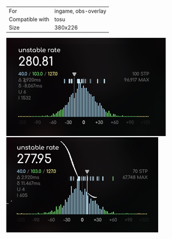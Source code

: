 |||
| ------------- | ------------- |
| For | ingame, obs-overlay |
| Compatible with | tosu |
| Size |  380x226 |


<img src="/.github/images/unstablerate by belikhun.png" /> <img src="/.github/gifs/unstablerate by belikhun.gif" /> 
